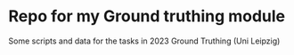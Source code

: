 # Repo for my Ground truthing module

Some scripts and data for the tasks in 2023 Ground Truthing (Uni Leipzig)
